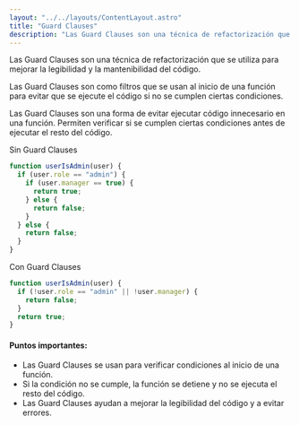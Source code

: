 ```yaml
---
layout: "../../layouts/ContentLayout.astro"
title: "Guard Clauses"
description: "Las Guard Clauses son una técnica de refactorización que se utiliza para mejorar la legibilidad y la mantenibilidad del código."
---
```


Las Guard Clauses son una técnica de refactorización que se utiliza para
mejorar la legibilidad y la mantenibilidad del código.

Las Guard Clauses son como filtros que se usan al inicio de una función para evitar que se ejecute el código si no se cumplen ciertas condiciones.

Las Guard Clauses son una forma de evitar ejecutar código innecesario en una función. Permiten verificar si se cumplen ciertas condiciones antes de ejecutar el resto del código.

Sin Guard Clauses

```js
function userIsAdmin(user) {
  if (user.role == "admin") {
    if (user.manager == true) {
      return true;
    } else {
      return false;
    }
  } else {
    return false;
  }
}
```

Con Guard Clauses

```js
function userIsAdmin(user) {
  if (!user.role == "admin" || !user.manager) {
    return false;
  }
  return true;
}
```

#### Puntos importantes:

- Las Guard Clauses se usan para verificar condiciones al inicio de una función.
- Si la condición no se cumple, la función se detiene y no se ejecuta el resto del código.
- Las Guard Clauses ayudan a mejorar la legibilidad del código y a evitar errores.

